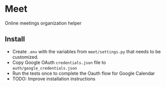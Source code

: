 # Meet

Online meetings organization helper

## Install

* Create `.env` with the variables from `meet/settings.py` that needs to be customized.
* Copy Google OAuth `credentials.json` file to `auth/google_credentials.json`
* Run the tests once to complete the Oauth flow for Google Calendar
* TODO: Improve installation instructions
